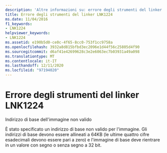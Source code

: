 ```yaml
---
description: 'Altre informazioni su: errore degli strumenti del linker LNK1224'
title: Errore degli strumenti del linker LNK1224
ms.date: 11/04/2016
f1_keywords:
- LNK1224
helpviewer_keywords:
- LNK1224
ms.assetid: e190b5d0-ce0c-4f65-8cc0-753f1cc9758a
ms.openlocfilehash: 3932a8d815bfbd3ec2096e1d44f56c25805d4f90
ms.sourcegitcommit: d6af41e42699628c3e2e6063ec7b03931a49a098
ms.translationtype: MT
ms.contentlocale: it-IT
ms.lasthandoff: 12/11/2020
ms.locfileid: "97194020"
---
```

# <a name="linker-tools-error-lnk1224"></a>Errore degli strumenti del linker LNK1224

Indirizzo di base dell'immagine non valido

È stato specificato un indirizzo di base non valido per l'immagine. Gli indirizzi di base devono essere allineati a 64KB (le ultime quattro cifre esadecimali devono essere pari a zero) e l'immagine di base deve rientrare in un valore con segno o senza segno a 32 bit.
